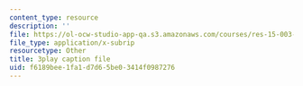 ```yaml
---
content_type: resource
description: ''
file: https://ol-ocw-studio-app-qa.s3.amazonaws.com/courses/res-15-003-shaping-the-future-of-work-15-662x-spring-2016/f6189bee1fa1d7d65be03414f0987276_PZQgldCzIjs.srt
file_type: application/x-subrip
resourcetype: Other
title: 3play caption file
uid: f6189bee-1fa1-d7d6-5be0-3414f0987276
---
```

